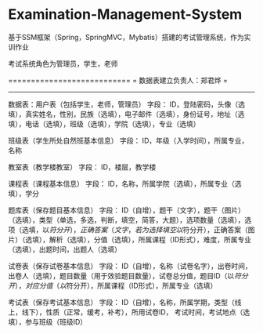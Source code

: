 # Examination-Management-System
基于SSM框架（Spring，SpringMVC，Mybatis）搭建的考试管理系统，作为实训作业

考试系统角色为管理员，学生，老师

===========================
= 数据表建立负责人：郑君烨  =
***************************

数据表：用户表（包括学生，老师，管理员）
字段：
ID，登陆密码，头像（选填），真实姓名，性别，民族（选填），电子邮件（选填），身份证号，地址（选填），电话（选填），班级（选填），学院（选填），专业（选填）

班级表（学生所处自然班基本信息）
字段：
ID，年级（入学时间），所属专业，名称

教室表（教学楼教室）
字段：
ID，楼层，教学楼

课程表（课程基本信息）
字段：
ID，名称，所属学院（选填），所属专业（选填），学分

题库表（保存题目基本信息）
字段：
ID（自增），题干（文字），题干（图片）（选填），类型（单选，多选，判断，填空，简答，大题），选项数量（选填），选项（选填，以$符分开），正确答案（文字，若为选择填空以$符分开），正确答案（图片）（选填），解析（选填），分值（选填），所属课程（ID形式），难度，所属专业（选填），出题时间，出题人（选填）

试卷表（保存试卷基本信息）
字段：
ID（自增），名称（试卷名字），出卷时间，出卷人（选填），题目数量（用于效验题目数量），试卷总分值，题目ID（以$符分开），对应分值（以$符分开），所属课程（ID形式），所属专业（选填）

考试表（保存考试基本信息）
字段：
ID（自增），名称，所属学期，类型（线上，线下），性质（正常，缓考，补考），所用试卷ID，
考试时间，考试地点（选填），参与班级（班级ID）


